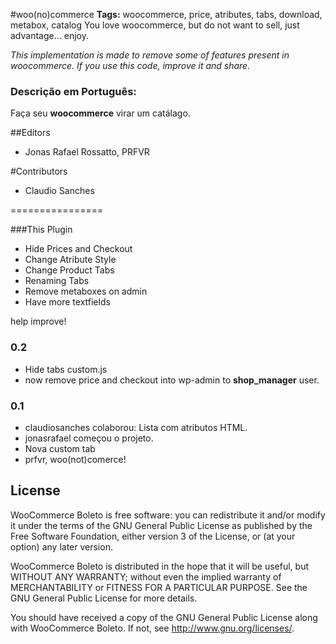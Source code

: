 #woo(no)commerce
**Tags:** woocommerce, price, atributes, tabs, download, metabox, catalog
You love woocommerce, but do not want to sell, just advantage... enjoy.

_This implementation is made ​​to remove some of features present in woocommerce. If you use this code, improve it and share._


### Descrição em Português: ###

Faça seu **woocommerce** virar um catálago.



##Editors
* Jonas Rafael Rossatto, PRFVR

#Contributors
* Claudio Sanches

================

###This Plugin
* Hide Prices and Checkout
* Change Atribute Style
* Change Product Tabs
* Renaming Tabs
* Remove metaboxes on admin
* Have more textfields

help improve!


### 0.2 ###
* Hide tabs custom.js
* now remove price and checkout into wp-admin to **shop_manager** user.

### 0.1 ###

* claudiosanches colaborou: Lista com atributos HTML.
* jonasrafael começou o projeto.
* Nova custom tab
* prfvr, woo(not)comerce!

## License ##

WooCommerce Boleto is free software: you can redistribute it and/or modify it under the terms of the GNU General Public License as published by the Free Software Foundation, either version 3 of the License, or (at your option) any later version.

WooCommerce Boleto is distributed in the hope that it will be useful, but WITHOUT ANY WARRANTY; without even the implied warranty of MERCHANTABILITY or FITNESS FOR A PARTICULAR PURPOSE. See the GNU General Public License for more details.

You should have received a copy of the GNU General Public License along with WooCommerce Boleto. If not, see <http://www.gnu.org/licenses/>.
